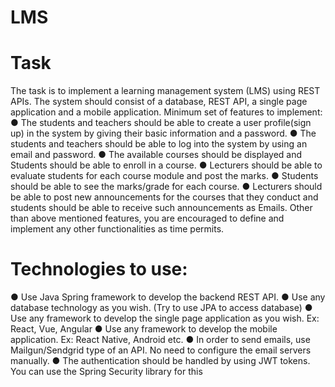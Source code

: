 # LMS

# Task
The task is to implement a learning management system (LMS) using REST APIs. The system
should consist of a database, REST API, a single page application and a mobile application.
Minimum set of features to implement:
● The students and teachers should be able to create a user profile(sign up) in the system
by giving their basic information and a password.
● The students and teachers should be able to log into the system by using an email and
password.
● The available courses should be displayed and Students should be able to enroll in a
course.
● Lecturers should be able to evaluate students for each course module and post the
marks.
● Students should be able to see the marks/grade for each course.
● Lecturers should be able to post new announcements for the courses that they conduct
and students should be able to receive such announcements as Emails.
Other than above mentioned features, you are encouraged to define and implement any other
functionalities as time permits.

# Technologies to use:
● Use Java Spring framework to develop the backend REST API.
● Use any database technology as you wish. (Try to use JPA to access database)
● Use any framework to develop the single page application as you wish. Ex: React, Vue,
Angular
● Use any framework to develop the mobile application. Ex: React Native, Android etc.
● In order to send emails, use Mailgun/Sendgrid type of an API. No need to configure the
email servers manually.
● The authentication should be handled by using JWT tokens. You can use the Spring
Security library for this
